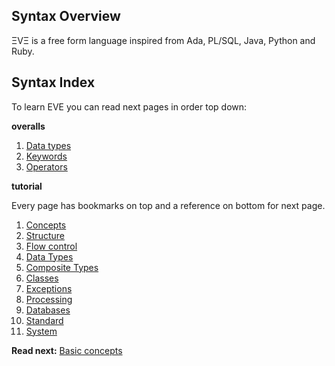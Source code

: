 ## Syntax Overview

ΞVΞ is a free form language inspired from Ada, PL/SQL, Java, Python and Ruby. 

## Syntax Index

To learn EVE you can read next pages in order top down:

**overalls**

1. [Data types](data-types.md)
1. [Keywords](keywords.md)
1. [Operators](operators.md)

**tutorial**

Every page has bookmarks on top and a reference on bottom for next page.

1. [Concepts](concepts.md)
1. [Structure](structure.md)
1. [Flow control](control.md)
1. [Data Types](data-types.md)
1. [Composite Types](composite.md)
1. [Classes](classes.md)
1. [Exceptions](exceptions.md)
1. [Processing](processing.md)
1. [Databases](databases.md)
1. [Standard](standard-lib.md)
1. [System](system-lib.md)


**Read next:** [Basic concepts](concepts.md)
